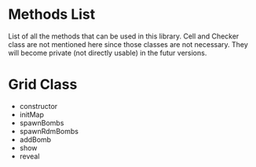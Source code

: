 # Methods List

List of all the methods that can be used in this library. Cell and Checker class are not mentioned here since those classes are not necessary. They will become private (not directly usable) in the futur versions.

# Grid Class

- constructor
- initMap
- spawnBombs
- spawnRdmBombs
- addBomb
- show
- reveal


